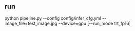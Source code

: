 ## run
python pipeline.py --config config/infer_cfg.yml --image_file=test_image.jpg --device=gpu [--run_mode trt_fp16]